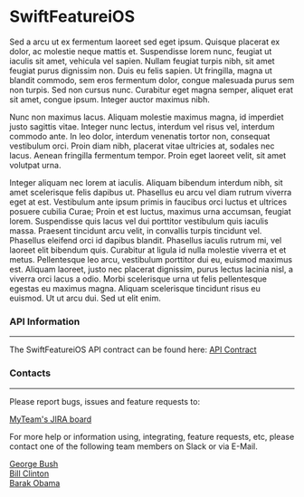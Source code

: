 SwiftFeatureiOS
=================

Sed a arcu ut ex fermentum laoreet sed eget ipsum. Quisque placerat ex dolor, ac molestie neque mattis et. Suspendisse lorem nunc, feugiat ut iaculis sit amet, vehicula vel sapien. Nullam feugiat turpis nibh, sit amet feugiat purus dignissim non. Duis eu felis sapien. Ut fringilla, magna ut blandit commodo, sem eros fermentum dolor, congue malesuada purus sem non turpis. Sed non cursus nunc. Curabitur eget magna semper, aliquet erat sit amet, congue ipsum. Integer auctor maximus nibh.

Nunc non maximus lacus. Aliquam molestie maximus magna, id imperdiet justo sagittis vitae. Integer nunc lectus, interdum vel risus vel, interdum commodo ante. In leo dolor, interdum venenatis tortor non, consequat vestibulum orci. Proin diam nibh, placerat vitae ultricies at, sodales nec lacus. Aenean fringilla fermentum tempor. Proin eget laoreet velit, sit amet volutpat urna.

Integer aliquam nec lorem at iaculis. Aliquam bibendum interdum nibh, sit amet scelerisque felis dapibus ut. Phasellus eu arcu vel diam rutrum viverra eget at est. Vestibulum ante ipsum primis in faucibus orci luctus et ultrices posuere cubilia Curae; Proin et est luctus, maximus urna accumsan, feugiat lorem. Suspendisse quis lacus vel dui porttitor vestibulum quis iaculis massa. Praesent tincidunt arcu velit, in convallis turpis tincidunt vel. Phasellus eleifend orci id dapibus blandit. Phasellus iaculis rutrum mi, vel laoreet elit bibendum quis. Curabitur at ligula id nulla molestie viverra et et metus. Pellentesque leo arcu, vestibulum porttitor dui eu, euismod maximus est. Aliquam laoreet, justo nec placerat dignissim, purus lectus lacinia nisl, a viverra orci lacus a odio. Morbi scelerisque urna ut felis pellentesque egestas eu maximus magna. Aliquam scelerisque tincidunt risus eu euismod. Ut ut arcu dui. Sed ut elit enim.

### API Information
-------------------

The SwiftFeatureiOS API contract can be found here: [API Contract](/SwiftFeatureiOS/Documentation/API.md)

### Contacts
------------

Please report bugs, issues and feature requests to:

[MyTeam's JIRA board](http://blah.org/jira)

For more help or information using, integrating, feature requests, etc, please contact one of the following team members on Slack or via E-Mail.

[George Bush](mailto:g-dub@blah.org)<br />
[Bill Clinton](mailto:btothac@blah.org)<br />
[Barak Obama](mailto:thanks@blah.org)<br />



